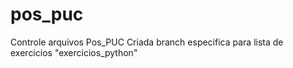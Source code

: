 # pos_puc
Controle arquivos Pos_PUC
Criada branch especifica para lista de exercicios "exercicios_python"
